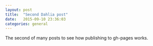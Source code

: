 ```yaml
---
layout: post
title:  "Second Dahlia post"
date:   2015-09-10 23:36:03
categories: general
---
```


The second of many posts to see how publishing to gh-pages works.
